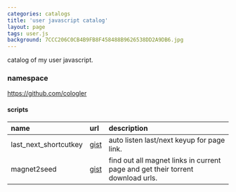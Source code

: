 ```yaml
---
categories: catalogs
title: 'user javascript catalog'
layout: page
tags: user.js
background: 7CCC206C0CB4B9FB8F458488B9626538DD2A9DB6.jpg
---
```


catalog of my user javascript.

<!-- more -->

### namespace

https://github.com/cologler

#### scripts

name|url|description
:-|:-|:-
last_next_shortcutkey|[gist][1]|auto listen last/next keyup for page link.
magnet2seed|[gist][2]|find out all magnet links in current page and get their torrent download urls.

[1]: https://gist.github.com/Cologler/7268ef7a8bb9ac3f7073fb970c369aef
[2]: https://gist.github.com/Cologler/84219850eb088e73568da08c468601e9